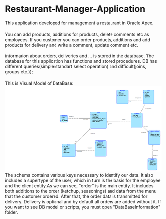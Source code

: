 # Restaurant-Manager-Application
This application developed for management a restaurant in Oracle Apex.
####
You can add products, additions for products, delete comments etc as employees.
If you customer you can order products, additions and add products for delivery and write a comment, update comment etc.
####
Information about orders, deliveries and ... is stored in the database.
The database for this application has functions and stored procedures. DB has different queries(simple(standart select operation) and difficult(joins, groups etc.));
####
This is Visual Model of DataBase:
![New](https://github.com/rudofficial/Restaurant-Application/blob/main/encji.png)
The schema contains various keys necessary to identify our data. It also includes a supertype of the user, which in turn is the basis for the employee and the client entity.As we can see, "order" is the main entity. It includes both additions to the order (ketchup, seasonings) and data from the menu that the customer ordered. After that, the order data is transmitted for delivery. Delivery is optional and by default all orders are added without it. If you want to see DB model or scripts, you must open "DataBaseInformation" folder.
####
